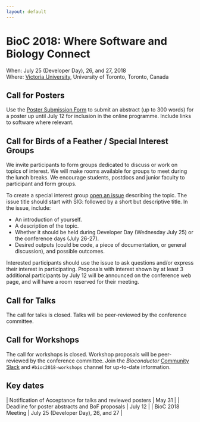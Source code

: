 ```yaml
---
layout: default
---
```

# BioC 2018: Where Software and Biology Connect

When: July 25 (Developer Day), 26, and 27, 2018 <br />
Where: [Victoria University][uvic], University of Toronto, Toronto, Canada

[uvic]: http://www.vicu.utoronto.ca/


## Call for Posters

Use the [Poster Submission Form][] to submit an abstract (up to 300
words) for a poster up until July 12 for inclusion in the online
programme. Include links to software where relevant.

[Poster Submission Form]: https://goo.gl/forms/YwkZt6f9FCHYaMYn1

## Call for Birds of a Feather / Special Interest Groups

We invite participants to form groups dedicated to discuss or work on
topics of interest. We will make rooms available for groups to meet
during the lunch breaks. We encourage students, postdocs and junior
faculty to participant and form groups.

To create a special interest group [open an issue][] describing the
topic. The issue title should start with SIG: followed by a short but
descriptive title. In the issue, include:

- An introduction of yourself.
- A description of the topic.
- Whether it should be held during Developer Day (Wednesday July 25)
  or the conference days (July 26-27).
- Desired outputs (could be code, a piece of documentation, or general
  discussion), and possible outcomes.

Interested participants should use the issue to ask questions and/or
express their interest in participating. Proposals with interest shown
by at least 3 additional participants by July 12 will be announced on
the conference web page, and will have a room reserved for their
meeting.

[open an issue]: https://github.com/Bioconductor/BioC2018/issues

## Call for Talks

The call for talks is closed. Talks will be peer-reviewed by the
conference committee.

## Call for Workshops

The call for workshops is closed.  Workshop proposals will be
peer-reviewed by the conference committee. Join the _Bioconductor_
[Community Slack][] and `#bioc2018-workshops` channel for up-to-date
information.

[Community Slack]: https://bioc-community.herokuapp.com/

## Key dates

| Notification of Acceptance for talks and reviewed posters | May 31  |
| Deadline for poster abstracts and BoF proposals           | July 12 |
| BioC 2018 Meeting                                         | July 25 (Developer Day), 26, and 27 |

